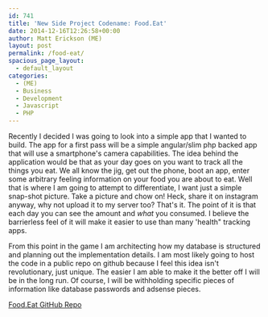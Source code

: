 ```yaml
---
id: 741
title: 'New Side Project Codename: Food.Eat'
date: 2014-12-16T12:26:58+00:00
author: Matt Erickson (ME)
layout: post
permalink: /food-eat/
spacious_page_layout:
  - default_layout
categories:
  - (ME)
  - Business
  - Development
  - Javascript
  - PHP
---
```

Recently I decided I was going to look into a simple app that I wanted to build. The app for a first pass will be a simple angular/slim php backed app that will use a smartphone's camera capabilities. The idea behind the application would be that as your day goes on you want to track all the things you eat. We all know the jig, get out the phone, boot an app, enter some arbitrary feeling information on your food you are about to eat. Well that is where I am going to attempt to differentiate, I want just a simple snap-shot picture. Take a picture and chow on! Heck, share it on instagram anyway, why not upload it to my server too? That's it. The point of it is that each day you can see the amount and _what_ you consumed. I believe the barrierless feel of it will make it easier to use than many 'health" tracking apps.  


  
From this point in the game I am architecting how my database is structured and planning out the implementation details. I am most likely going to host the code in a public repo on github because I feel this idea isn't revolutionary, just unique. The easier I am able to make it the better off I will be in the long run. Of course, I will be withholding specific pieces of information like database passwords and adsense pieces.  


  
[Food.Eat GitHub Repo](https://github.com/Mutmatt/Food.Eat/)